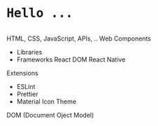 <pre><h1>Hello ... </h1></pre>

HTML, CSS, JavaScript, APIs, ..
<ice-grid></ice-grid>
Web Components
- Libraries
- Frameworks
React DOM
React Native

Extensions
- ESLint
- Prettier
- Material Icon Theme

DOM (Document Oject Model)